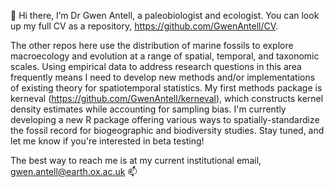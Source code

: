 👋 Hi there, I’m Dr Gwen Antell, a paleobiologist and ecologist. You can look up my full CV as a repository, https://github.com/GwenAntell/CV.

The other repos here use the distribution of marine fossils to explore macroecology and evolution at a range of spatial, temporal, and taxonomic scales. Using empirical data to address research questions in this area frequently means I need to develop new methods and/or implementations of existing theory for spatiotemporal statistics. My first methods package is kerneval (https://github.com/GwenAntell/kerneval), which constructs kernel density estimates while accounting for sampling bias. I'm currently developing a new R package offering various ways to spatially-standardize the fossil record for biogeographic and biodiversity studies. Stay tuned, and let me know if you're interested in beta testing!

The best way to reach me is at my current institutional email, gwen.antell@earth.ox.ac.uk 📫

<!---
GwenAntell/GwenAntell is a ✨ special ✨ repository because its `README.md` (this file) appears on your GitHub profile.
You can click the Preview link to take a look at your changes.
--->
